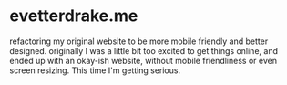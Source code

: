 # evetterdrake.me
refactoring my original website to be more mobile friendly and better designed.
originally I was a little bit too excited to get things online, and ended up with an okay-ish website, without mobile friendliness or even screen resizing. This time I'm getting serious.
